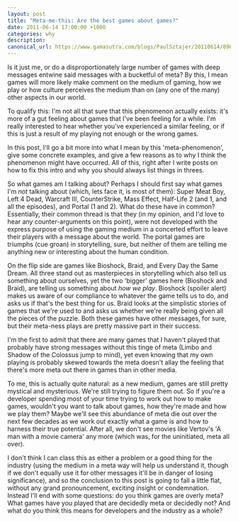 ```yaml
---
layout: post
title: "Meta-me-this: Are the best games about games?"
date: 2011-06-14 17:00:00 +1000
categories: why
description: 
canonical_url: https://www.gamasutra.com/blogs/PaulSztajer/20110614/89629/Metamethis_Are_the_best_games_about_games.php
---
```

Is it just me, or do a disproportionately large number of games with deep messages entwine said messages with a bucketful of meta? By this, I mean games will more likely make comment on the medium of gaming, how we play or how culture perceives the medium than on (any one of the many) other aspects in our world.

To qualify this: I'm not all that sure that this phenomenon actually exists: it's more of a gut feeling about games that I've been feeling for a while. I'm really interested to hear whether you've experienced a similar feeling, or if this is just a result of my playing not enough or the wrong games.

In this post, I'll go a bit more into what I mean by this 'meta-phenomenon', give some concrete examples, and give a few reasons as to why I think the phenomenon might have occurred. All of this, right after I write posts on how to fix this intro and why you should always list things in threes.

So what games am I talking about? Perhaps I should first say what games I'm *not* talking about (which, lets face it, is most of them): Super Meat Boy, Left 4 Dead, Warcraft III, CounterStrike, Mass Effect, Half-Life 2 (and 1, and all the episodes), and Portal (1 and 2). What do these have in common? Essentially, their common thread is that they (in my opinion, and I'd love to hear any counter-arguments on this point), were not developed with the express purpose of using the gaming medium in a concerted effort to leave their players with a message about the world. The portal games are triumphs (cue groan) in storytelling, sure, but neither of them are telling me anything new or interesting about the human condition.

On the flip side are games like Bioshock, Braid, and Every Day the Same Dream. All three stand out as masterpieces in storytelling which also tell us something about ourselves, yet the two 'bigger' games here (Bioshock and Braid), are telling us something about *how we play*. Bioshock (spoiler alert) makes us aware of our compliance to whatever the game tells us to do, and asks us if that's the best thing for us. Braid looks at the simplistic stories of games that we're used to and asks us whether we're really being given all the pieces of the puzzle. Both these games have other messages, for sure, but their meta-ness plays are pretty massive part in their success.

I'm the first to admit that there are many games that I haven't played that probably have strong messages without this tinge of meta (Limbo and Shadow of the Colossus jump to mind), yet even knowing that my own playing is probably skewed towards the meta doesn't allay the feeling that there's more meta out there in games than in other media.

To me, this is actually quite natural: as a new medium, games are still pretty mystical and mysterious. We're still trying to figure them out. So if you're a developer spending most of your time trying to work out how to make games, wouldn't you want to talk about games, how they're made and how we play them? Maybe we'll see this abundance of meta die out over the next few decades as we work out exactly what a game is and how to harness their true potential. After all, we don't see movies like Vertov's 'A man with a movie camera' any more (which was, for the uninitiated, meta all over).

I don't think I can class this as either a problem or a good thing for the industry (using the medium in a meta way will help us understand it, though if we don't equally use it for other messages it'll be in danger of losing significance), and so the conclusion to this post is going to fall a little flat, without any grand pronouncement, exciting insight or condemnation. Instead I'll end with some questions: do you think games are overly meta? What games have you played that are decidedly meta or decidedly not? And what do you think this means for developers and the industry as a whole?
